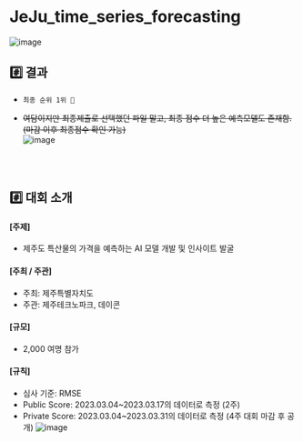 # JeJu_time_series_forecasting
![image](https://github.com/yjjeoong/JeJu_time_series_forecasting/assets/101859584/0054bf03-2684-4966-864e-d4591183e95e)
## #️⃣ 결과
-  `최종 순위 1위 🎉`
- ~~여담이지만 최종제출로 선택했던 파일 말고, 최종 점수 더 높은 예측모델도 존재함. (마감 이후 최종점수 확인 가능)~~
  <br>
  ![image](https://github.com/yjjeoong/JeJu_time_series_forecasting/assets/101859584/b2c3fa64-ec87-49c6-ae06-c6a9beaef27e)

  <br>
  <br>

## #️⃣ 대회 소개

#### [주제]
- 제주도 특산물의 가격을 예측하는 AI 모델 개발 및 인사이트 발굴

#### [주최 / 주관]
- 주최: 제주특별자치도
- 주관: 제주테크노파크, 데이콘
  
#### [규모]
- 2,000 여명 참가

#### [규칙]
- 심사 기준: RMSE 
- Public Score: 2023.03.04~2023.03.17의 데이터로 측정 (2주)
- Private Score: 2023.03.04~2023.03.31의 데이터로 측정 (4주 대회 마감 후 공개)
 ![image](https://github.com/yjjeoong/JeJu_time_series_forecasting/assets/101859584/c424c1e0-8691-4ed5-bbdc-cc71a5627099)
